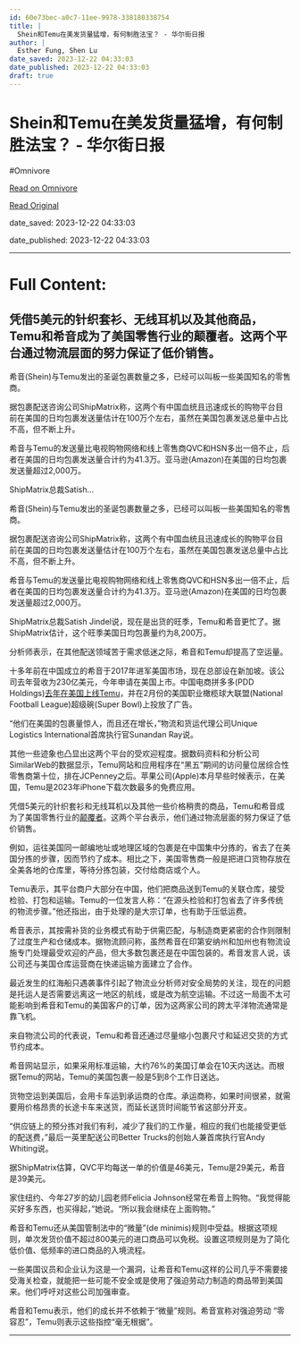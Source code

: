 ```yaml
---
id: 60e73bec-a0c7-11ee-9978-338180338754
title: |
  Shein和Temu在美发货量猛增，有何制胜法宝？ - 华尔街日报
author: |
  Esther Fung, Shen Lu
date_saved: 2023-12-22 04:33:03
date_published: 2023-12-22 04:33:03
draft: true
---
```


# Shein和Temu在美发货量猛增，有何制胜法宝？ - 华尔街日报
#Omnivore

[Read on Omnivore](https://omnivore.app/me/shein-temu-18c918b2e93)

[Read Original](https://cn.wsj.com/amp/articles/shein%E5%92%8Ctemu%E5%9C%A8%E7%BE%8E%E5%8F%91%E8%B4%A7%E9%87%8F%E7%8C%9B%E5%A2%9E-%E6%9C%89%E4%BD%95%E5%88%B6%E8%83%9C%E6%B3%95%E5%AE%9D-acb7ae12)

date_saved: 2023-12-22 04:33:03

date_published: 2023-12-22 04:33:03

--- 

# Full Content: 

## 凭借5美元的针织套衫、无线耳机以及其他商品，Temu和希音成为了美国零售行业的颠覆者。这两个平台通过物流层面的努力保证了低价销售。

希音(Shein)与Temu发出的圣诞包裹数量之多，已经可以叫板一些美国知名的零售商。

据包裹配送咨询公司ShipMatrix称，这两个有中国血统且迅速成长的购物平台目前在美国的日均包裹发送量估计在100万个左右，虽然在美国包裹发送总量中占比不高，但不断上升。

希音与Temu的发送量比电视购物网络和线上零售商QVC和HSN多出一倍不止，后者在美国的日均包裹发送量合计约为41.3万。亚马逊(Amazon)在美国的日均包裹发送量超过2,000万。

ShipMatrix总裁Satish...

希音(Shein)与Temu发出的圣诞包裹数量之多，已经可以叫板一些美国知名的零售商。

据包裹配送咨询公司ShipMatrix称，这两个有中国血统且迅速成长的购物平台目前在美国的日均包裹发送量估计在100万个左右，虽然在美国包裹发送总量中占比不高，但不断上升。

希音与Temu的发送量比电视购物网络和线上零售商QVC和HSN多出一倍不止，后者在美国的日均包裹发送量合计约为41.3万。亚马逊(Amazon)在美国的日均包裹发送量超过2,000万。

ShipMatrix总裁Satish Jindel说，现在是出货的旺季，Temu和希音更忙了。据ShipMatrix估计，这个旺季美国日均包裹量约为8,200万。

分析师表示，在其他配送领域苦于需求低迷之际，希音和Temu却提高了空运量。

十多年前在中国成立的希音于2017年进军美国市场，现在总部设在新加坡。该公司去年营收为230亿美元，今年申请在美国上市。中国电商拼多多(PDD Holdings)[去年在美国上线Temu](https://cn.wsj.com/articles/CN-BIZ-20220903095340)，并在2月份的美国职业橄榄球大联盟(National Football League)超级碗(Super Bowl)上投放了广告。

“他们在美国的包裹量惊人，而且还在增长，”物流和货运代理公司Unique Logistics International首席执行官Sunandan Ray说。

其他一些迹象也凸显出这两个平台的受欢迎程度。据数码资料和分析公司SimilarWeb的数据显示，Temu网站和应用程序在“黑五”期间的访问量位居综合性零售商第十位，排在JCPenney之后。苹果公司(Apple)本月早些时候表示，在美国，Temu是2023年iPhone下载次数最多的免费应用。

凭借5美元的针织套衫和无线耳机以及其他一些价格稍贵的商品，Temu和希音成为了美国零售行业的[颠覆者](https://cn.wsj.com/articles/CN-BIZ-20230710165615)。这两个平台表示，他们通过物流层面的努力保证了低价销售。

例如，运往美国同一邮编地址或地理区域的包裹是在中国集中分拣的，省去了在美国分拣的步骤，因而节约了成本。相比之下，美国零售商一般是把进口货物存放在全美各地的仓库里，等待分拣包装，交付给商店或个人。

Temu表示，其平台商户大部分在中国，他们把商品送到Temu的关联仓库，接受检验、打包和运输。Temu的一位发言人称：“在源头检验和打包省去了许多传统的物流步骤。”他还指出，由于处理的是大宗订单，也有助于压低运费。

希音表示，其按需补货的业务模式有助于供需匹配，与制造商更紧密的合作则限制了过度生产和仓储成本。据物流顾问称，虽然希音在印第安纳州和加州也有物流设施专门处理最受欢迎的产品，但大多数包裹还是在中国包装的。希音发言人说，该公司还与美国仓库运营商在快递运输方面建立了合作。

最近发生的红海船只遇袭事件引起了物流业分析师对安全局势的关注，现在的问题是托运人是否需要远离这一地区的航线，或是改为航空运输。不过这一局面不太可能影响到希音和Temu的美国客户的订单，因为这两家公司的跨太平洋物流通常是靠飞机。

来自物流公司的代表说，Temu和希音还通过尽量缩小包裹尺寸和延迟交货的方式节约成本。

希音网站显示，如果采用标准运输，大约76%的美国订单会在10天内送达。而根据Temu的网站，Temu的美国包裹一般是5到8个工作日送达。

货物空运到美国后，会用卡车运到承运商的仓库。承运商称，如果时间很紧，就需要用价格昂贵的长途卡车来送货，而延长送货时间能节省这部分开支。

“供应链上的预分拣对我们有利，减少了我们的工作量，相应的我们也能接受更低的配送费，”最后一英里配送公司Better Trucks的创始人兼首席执行官Andy Whiting说。

据ShipMatrix估算，QVC平均每送一单的价值是46美元，Temu是29美元，希音是39美元。

家住纽约、今年27岁的幼儿园老师Felicia Johnson经常在希音上购物。“我觉得能买好多东西，也买得起，”她说。“所以我会继续在上面购物。”

希音和Temu还从美国管制法中的“微量”(de minimis)规则中受益。根据这项规则，单次发货价值不超过800美元的进口商品可以免税。设置这项规则是为了简化低价值、低频率的进口商品的入境流程。

一些美国议员和企业认为这是一个漏洞，让希音和Temu这样的公司几乎不需要接受海关检查，就能把一些可能不安全或是使用了强迫劳动力制造的商品带到美国来。他们呼吁对这些公司加强审查。

希音和Temu表示，他们的成长并不依赖于“微量”规则。希音宣称对强迫劳动 “零容忍”，Temu则表示这些指控“毫无根据”。

---

